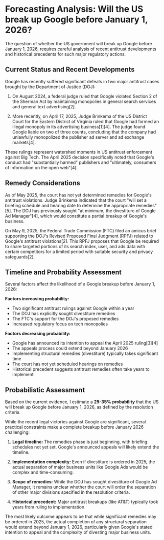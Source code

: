 # Forecasting Analysis: Will the US break up Google before January 1, 2026?

The question of whether the US government will break up Google before January 1, 2026, requires careful analysis of recent antitrust developments and historical precedents for such major regulatory actions.

## Current Status and Recent Developments

Google has recently suffered significant defeats in two major antitrust cases brought by the Department of Justice (DOJ):

1. On August 2024, a federal judge ruled that Google violated Section 2 of the Sherman Act by maintaining monopolies in general search services and general text advertising[2].

2. More recently, on April 17, 2025, Judge Brinkema of the US District Court for the Eastern District of Virginia ruled that Google had formed an illegal monopoly in its advertising business[1][4]. The judge found Google liable on two of three counts, concluding that the company had unlawfully monopolized the publisher ad server and ad exchange markets[4].

These rulings represent watershed moments in US antitrust enforcement against Big Tech. The April 2025 decision specifically noted that Google's conduct had "substantially harmed" publishers and "ultimately, consumers of information on the open web"[4].

## Remedy Considerations

As of May 2025, the court has not yet determined remedies for Google's antitrust violations. Judge Brinkema indicated that the court "will set a briefing schedule and hearing date to determine the appropriate remedies"[5]. The DOJ has previously sought "at minimum, the divestiture of Google Ad Manager"[4], which would constitute a partial breakup of Google's business.

On May 9, 2025, the Federal Trade Commission (FTC) filed an amicus brief supporting the DOJ's Revised Proposed Final Judgment (RPFJ) related to Google's antitrust violations[2]. This RPFJ proposes that Google be required to share targeted portions of its search index, user, and ads data with certain competitors for a limited period with suitable security and privacy safeguards[2].

## Timeline and Probability Assessment

Several factors affect the likelihood of a Google breakup before January 1, 2026:

**Factors increasing probability:**
- Two significant antitrust rulings against Google within a year
- The DOJ has explicitly sought divestiture remedies
- The FTC's support for the DOJ's proposed remedies
- Increased regulatory focus on tech monopolies

**Factors decreasing probability:**
- Google has announced its intention to appeal the April 2025 ruling[3][4]
- The appeals process could extend beyond January 2026
- Implementing structural remedies (divestiture) typically takes significant time
- The court has not yet scheduled hearings on remedies
- Historical precedent suggests antitrust remedies often take years to implement

## Probabilistic Assessment

Based on the current evidence, I estimate a **25-35% probability** that the US will break up Google before January 1, 2026, as defined by the resolution criteria.

While the recent legal victories against Google are significant, several practical constraints make a complete breakup before January 2026 challenging:

1. **Legal timeline:** The remedies phase is just beginning, with briefing schedules not yet set. Google's announced appeals will likely extend the timeline.

2. **Implementation complexity:** Even if divestiture is ordered in 2025, the actual separation of major business units like Google Ads would be complex and time-consuming.

3. **Scope of remedies:** While the DOJ has sought divestiture of Google Ad Manager, it remains unclear whether the court will order the separation of other major divisions specified in the resolution criteria.

4. **Historical precedent:** Major antitrust breakups (like AT&T) typically took years from ruling to implementation.

The most likely outcome appears to be that while significant remedies may be ordered in 2025, the actual completion of any structural separation would extend beyond January 1, 2026, particularly given Google's stated intention to appeal and the complexity of divesting major business units.